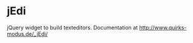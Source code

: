 jEdi
====

jQuery widget to build texteditors. 
Documentation at <http://www.quirks-modus.de/_jEdi/>
